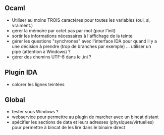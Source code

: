 ## Ocaml
* Utiliser au moins TROIS caractères pour toutes les variables (oui, si, vraiment.)
* gérer la mémoire par octet pas par mot (pour l'init)
* sortir les informations nécessaires à l'affichage de la teinte
* gérer les questions "synchrones" avec l'interface IDA pour quand il y a une décision à prendre (trop de branches par exemple) ... utiliser un pipe (attention à Windows) ?
* gérer des chemins UTF-8 dans le .ini ?

## Plugin IDA
* colorer les lignes teintées

## Global
* tester sous Windows ?
* webservice pour permettre au plugin de marcher avec un bincat distant
* spécifier les sections de data et leurs adresses (physiques/virtuelles) pour permettre à bincat de les lire dans le binaire direct
